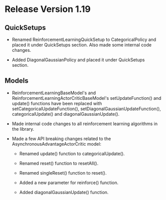 # Release Version 1.19

## QuickSetups

* Renamed ReinforcementLearningQuickSetup to CategoricalPolicy and placed it under QuickSetups section. Also made some internal code changes.

* Added DiagonalGaussianPolicy and placed it under QuickSetups section.

## Models

* ReinforcementLearningBaseModel's and ReinforcementLearningActorCriticBaseModel's setUpdateFunction() and update() functions have been replaced with setCategoricalUpdateFunction(), setDiagonalGaussianUpdateFunction(), categoricalUpdate() and diagonalGaussianUpdate().

* Made internal code changes to all reinforcement learning algorithms in the library.

* Made a few API breaking changes related to the AsynchronousAdvantageActorCritic model:

	* Renamed update() function to categoricalUpdate().

	* Renamed reset() function to resetAll().

	* Renamed singleReset() function to reset().

	* Added a new parameter for reinforce() function.

	* Added diagonalGaussianUpdate() function.
